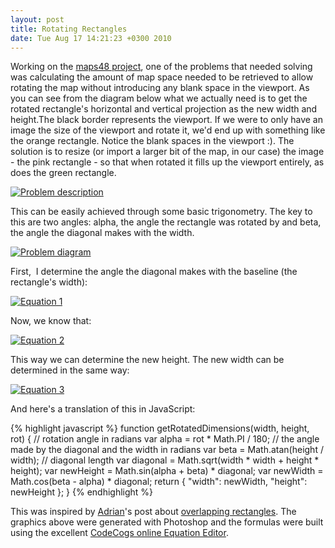```yaml
---
layout: post
title: Rotating Rectangles
date: Tue Aug 17 14:21:23 +0300 2010
---
```

Working on the [maps48 project](http://maps48.sourceforge.net/ "Maps48"), one of the problems that needed solving was calculating the amount of map space needed to be retrieved to allow rotating the map without introducing any blank space in the viewport. As you can see from the diagram below what we actually need is to get the rotated rectangle's horizontal and vertical projection as the new width and height.The black border represents the viewport. If we were to only have an image the size of the viewport and rotate it, we'd end up with something like the orange rectangle. Notice the blank spaces in the viewport :). The solution is to resize (or import a larger bit of the map, in our case) the image - the pink rectangle - so that when rotated it fills up the viewport entirely, as does the green rectangle.

[![Problem description](http://improve.ro/wp-content/uploads/2010/08/rectangles.png "Rotating rectangles problem description")](http://improve.ro/wp-content/uploads/2010/08/rectangles.png)

This can be easily achieved through some basic trigonometry. The key to this are two angles: alpha, the angle the rectangle was rotated by and beta, the angle the diagonal makes with the width.

<!-- more -->

[![Problem diagram](http://improve.ro/wp-content/uploads/2010/08/rectangles-2.png "Problem diagram")](http://improve.ro/wp-content/uploads/2010/08/rectangles-2.png)

First,  I determine the angle the diagonal makes with the baseline (the rectangle's width):

[![Equation 1](http://improve.ro/wp-content/uploads/2010/08/CodeCogsEqn-1.png "Equation 1")](http://improve.ro/wp-content/uploads/2010/08/CodeCogsEqn-1.png)

Now, we know that:

[![Equation 2](http://improve.ro/wp-content/uploads/2010/08/rot-height-1.png "Equation 2")](http://improve.ro/wp-content/uploads/2010/08/rot-height-1.png)

This way we can determine the new height. The new width can be determined in the same way:

[![Equation 3](http://improve.ro/wp-content/uploads/2010/08/CodeCogsEqn-2.png "Equation 3")](http://improve.ro/wp-content/uploads/2010/08/CodeCogsEqn-2.png)

And here's a translation of this in JavaScript:

{% highlight javascript %}
function getRotatedDimensions(width, height, rot) {
    // rotation angle in radians
    var alpha = rot * Math.PI / 180;
    // the angle made by the diagonal and the width in radians
    var beta = Math.atan(height / width);
    // diagonal length
    var diagonal = Math.sqrt(width * width + height * height);
    var newHeight = Math.sin(alpha + beta) * diagonal;
    var newWidth = Math.cos(beta - alpha) * diagonal;
    return { "width": newWidth, "height": newHeight };
}
{% endhighlight %}

This was inspired by [Adrian](https://beradrian.wordpress.com/ "Adrian Ber")'s post about [overlapping rectangles](https://beradrian.wordpress.com/2010/08/02/overlapping-rectangles/ "Overlapping Rectangles"). The graphics above were generated with Photoshop and the formulas were built using the excellent [CodeCogs online Equation Editor](http://www.codecogs.com/latex/eqneditor.php "Equation Editor").

